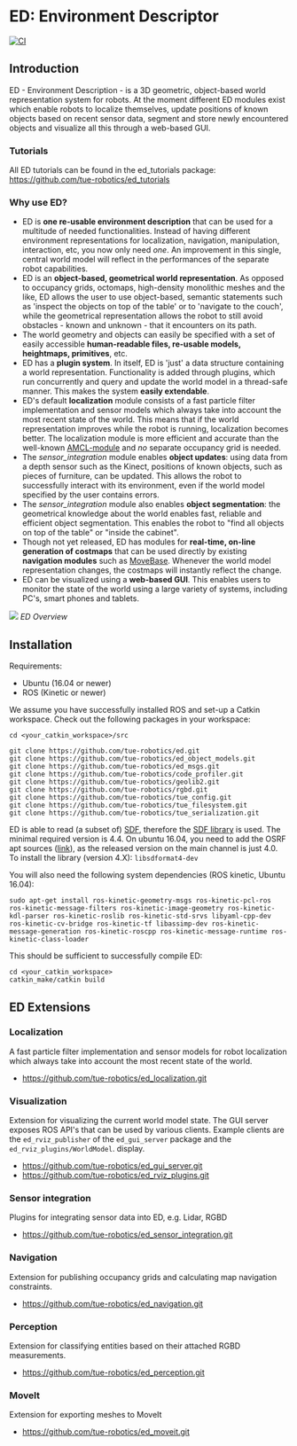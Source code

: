 # ED: Environment Descriptor

[![CI](https://github.com/tue-robotics/ed/workflows/CI/badge.svg)](https://github.com/tue-robotics/ed/actions)

## Introduction

ED - Environment Description - is a 3D geometric, object-based world representation system for robots. At the moment different ED modules exist which enable robots to localize themselves, update positions of known objects based on recent sensor data, segment and store newly encountered objects and visualize all this through a web-based GUI.

### Tutorials

All ED tutorials can be found in the ed_tutorials package: https://github.com/tue-robotics/ed_tutorials

### Why use ED?

* ED is **one re-usable environment description** that can be used for a multitude of needed functionalities. Instead of having different environment representations for localization, navigation, manipulation, interaction, etc, you now only need *one*. An improvement in this single, central world model will reflect in the performances of the separate robot capabilities.
* ED is an **object-based, geometrical world representation**. As opposed to occupancy grids, octomaps, high-density monolithic meshes and the like, ED allows the user to use object-based, semantic statements such as 'inspect the objects on top of the table' or to 'navigate to the couch', while the geometrical representation allows the robot to still avoid obstacles - known and unknown - that it encounters on its path.
* The world geometry and objects can easily be specified with a set of easily accessible **human-readable files, re-usable models, heightmaps, primitives**, etc.
* ED has a **plugin system**. In itself, ED is 'just' a data structure containing a world representation. Functionality is added through plugins, which run concurrently and query and update the world model in a thread-safe manner. This makes the system **easily extendable**.
* ED's default **localization** module consists of a fast particle filter implementation and sensor models which always take into account the most recent state of the world. This means that if the world representation improves while the robot is running, localization becomes better. The localization module is more efficient and accurate than the well-known [AMCL-module](http://wiki.ros.org/amcl) and *no* separate occupancy grid is needed.
* The *sensor_integration* module enables **object updates**: using data from a depth sensor such as the Kinect, positions of known objects, such as pieces of furniture, can be updated. This allows the robot to successfully interact with its environment, even if the world model specified by the user contains errors.
* The *sensor_integration* module also enables **object segmentation**: the geometrical knowledge about the world enables fast, reliable and efficient object segmentation. This enables the robot to "find all objects on top of the table" or "inside the cabinet".
* Though not yet released, ED has modules for **real-time, on-line generation of costmaps** that can be used directly by existing **navigation modules** such as [MoveBase](http://wiki.ros.org/move_base). Whenever the world model representation changes, the costmaps will instantly reflect the change.
* ED can be visualized using a **web-based GUI**. This enables users to monitor the state of the world using a large variety of systems, including PC's, smart phones and tablets.

![](https://cdn.rawgit.com/tue-robotics/ed/master/docs/images/wm.svg)
*ED Overview*

## Installation

Requirements:
* Ubuntu (16.04 or newer)
* ROS (Kinetic or newer)

We assume you have successfully installed ROS and set-up a Catkin workspace. Check out the following packages in your workspace:

    cd <your_catkin_workspace>/src

    git clone https://github.com/tue-robotics/ed.git
    git clone https://github.com/tue-robotics/ed_object_models.git
    git clone https://github.com/tue-robotics/ed_msgs.git
    git clone https://github.com/tue-robotics/code_profiler.git
    git clone https://github.com/tue-robotics/geolib2.git
    git clone https://github.com/tue-robotics/rgbd.git
    git clone https://github.com/tue-robotics/tue_config.git
    git clone https://github.com/tue-robotics/tue_filesystem.git
    git clone https://github.com/tue-robotics/tue_serialization.git

ED is able to read (a subset of) [SDF](http://sdformat.org/), therefore the [SDF library](https://bitbucket.org/osrf/sdformat) is used. The minimal required version is 4.4. On ubuntu 16.04, you need to add the OSRF apt sources ([link](http://gazebosim.org/tutorials?tut=install_ubuntu)), as the released version on the main channel is just 4.0.
To install the library (version 4.X): `libsdformat4-dev`

You will also need the following system dependencies (ROS kinetic, Ubuntu 16.04):

    sudo apt-get install ros-kinetic-geometry-msgs ros-kinetic-pcl-ros ros-kinetic-message-filters ros-kinetic-image-geometry ros-kinetic-kdl-parser ros-kinetic-roslib ros-kinetic-std-srvs libyaml-cpp-dev ros-kinetic-cv-bridge ros-kinetic-tf libassimp-dev ros-kinetic-message-generation ros-kinetic-roscpp ros-kinetic-message-runtime ros-kinetic-class-loader

This should be sufficient to successfully compile ED:

    cd <your_catkin_workspace>
    catkin_make/catkin build

## ED Extensions

### Localization
A fast particle filter implementation and sensor models for robot localization which always take into account the most recent state of the world.
- https://github.com/tue-robotics/ed_localization.git

### Visualization
Extension for visualizing the current world model state. The GUI server exposes ROS API's that can be used by various clients. Example clients are the `ed_rviz_publisher` of the `ed_gui_server` package and the `ed_rviz_plugins/WorldModel`. display.
- https://github.com/tue-robotics/ed_gui_server.git
- https://github.com/tue-robotics/ed_rviz_plugins.git
    
### Sensor integration
Plugins for integrating sensor data into ED, e.g. Lidar, RGBD
- https://github.com/tue-robotics/ed_sensor_integration.git

### Navigation
Extension for publishing occupancy grids and calculating map navigation constraints.
- https://github.com/tue-robotics/ed_navigation.git

### Perception
Extension for classifying entities based on their attached RGBD measurements.
- https://github.com/tue-robotics/ed_perception.git

### MoveIt
Extension for exporting meshes to MoveIt
- https://github.com/tue-robotics/ed_moveit.git
